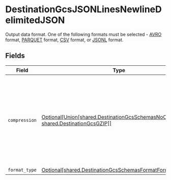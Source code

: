 # DestinationGcsJSONLinesNewlineDelimitedJSON

Output data format. One of the following formats must be selected - <a href="https://cloud.google.com/bigquery/docs/loading-data-cloud-storage-avro#advantages_of_avro">AVRO</a> format, <a href="https://cloud.google.com/bigquery/docs/loading-data-cloud-storage-parquet#parquet_schemas">PARQUET</a> format, <a href="https://cloud.google.com/bigquery/docs/loading-data-cloud-storage-csv#loading_csv_data_into_a_table">CSV</a> format, or <a href="https://cloud.google.com/bigquery/docs/loading-data-cloud-storage-json#loading_json_data_into_a_new_table">JSONL</a> format.


## Fields

| Field                                                                                                                                            | Type                                                                                                                                             | Required                                                                                                                                         | Description                                                                                                                                      |
| ------------------------------------------------------------------------------------------------------------------------------------------------ | ------------------------------------------------------------------------------------------------------------------------------------------------ | ------------------------------------------------------------------------------------------------------------------------------------------------ | ------------------------------------------------------------------------------------------------------------------------------------------------ |
| `compression`                                                                                                                                    | [Optional[Union[shared.DestinationGcsSchemasNoCompression, shared.DestinationGcsGZIP]]](../../models/shared/destinationgcscompression.md)        | :heavy_minus_sign:                                                                                                                               | Whether the output files should be compressed. If compression is selected, the output filename will have an extra extension (GZIP: ".jsonl.gz"). |
| `format_type`                                                                                                                                    | [Optional[shared.DestinationGcsSchemasFormatFormatType]](../../models/shared/destinationgcsschemasformatformattype.md)                           | :heavy_minus_sign:                                                                                                                               | N/A                                                                                                                                              |